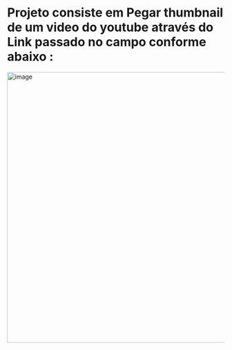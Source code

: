 # Projeto consiste em Pegar thumbnail de um video do youtube através do Link passado no campo conforme abaixo :

<img width="627" alt="image" src="https://github.com/devarkano/YT-LinkConverterToImg/assets/95625738/437caf70-1a67-4eb5-aec9-bca6be2ff30e">


